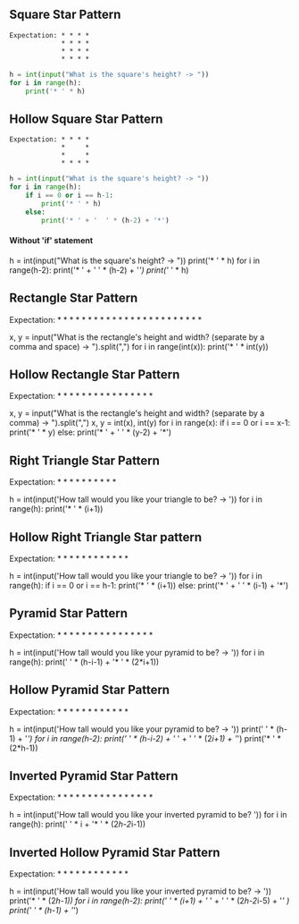 ## Square Star Pattern
```
Expectation: * * * *
             * * * *
             * * * *
             * * * *
```
```python
h = int(input("What is the square's height? -> "))
for i in range(h):
    print('* ' * h)
```

## Hollow Square Star Pattern
```
Expectation: * * * *
             *     *
             *     *
             * * * *
```
```python
h = int(input("What is the square's height? -> "))
for i in range(h):
    if i == 0 or i == h-1:
        print('* ' * h)
    else:
        print('* ' + '  ' * (h-2) + '*')
```
#### Without 'if' statement

h = int(input("What is the square's height? -> "))
print('* ' * h)
for i in range(h-2):
    print('* ' + '  ' * (h-2) + '*')
print('* ' * h)


## Rectangle Star Pattern

Expectation: * * * * * *
             * * * * * *
             * * * * * *
             * * * * * *

x, y = input("What is the rectangle's height and width? (separate by a comma and space) -> ").split(",")
for i in range(int(x)):
    print('* ' * int(y))
    
    
## Hollow Rectangle Star Pattern

Expectation: * * * * * *
             *         *
             *         *
             * * * * * *
             
x, y = input("What is the rectangle's height and width? (separate by a comma) -> ").split(",")
x, y = int(x), int(y)
for i in range(x):
    if i == 0 or i == x-1:
        print('* ' * y)
    else:
        print('* ' + '  ' * (y-2) + '*')
      

## Right Triangle Star Pattern

Expectation: *
             * *
             * * *
             * * * *

h = int(input('How tall would you like your triangle to be? -> '))
for i in range(h):
    print('* ' * (i+1))


## Hollow Right Triangle Star pattern

Expectation: *
             * *
             *   *
             *     *
             * * * * *

h = int(input('How tall would you like your triangle to be? -> '))
for i in range(h):
    if i == 0 or i == h-1:
        print('* ' * (i+1))
    else:
        print('* ' + '  ' * (i-1) + '*')
        
## Pyramid Star Pattern

Expectation:      * 
                * * * 
              * * * * * 
            * * * * * * * 

h = int(input('How tall would you like your pyramid to be? -> '))
for i in range(h):
    print('  ' * (h-i-1) + '* ' * (2*i+1))
    

## Hollow Pyramid Star Pattern

Expectation:      * 
                *   * 
              *       * 
            * * * * * * * 
            
h = int(input('How tall would you like your pyramid to be? -> '))
print('  ' * (h-1) + '*')
for i in range(h-2):
    print('  ' * (h-i-2) + '* ' + '  ' * (2*i+1) + '*')
print('* ' * (2*h-1))

## Inverted Pyramid Star Pattern

Expectation: * * * * * * *
               * * * * *
                 * * *
                   * 

h = int(input('How tall would you like your inverted pyramid to be? '))
for i in range(h):
    print('  ' * i + '* ' * (2*h-2*i-1))
    
## Inverted Hollow Pyramid Star Pattern

Expectation: * * * * * * *
               *       *
                 *   *
                   *
                   
h = int(input('How tall would you like your inverted pyramid to be? -> '))
print('* ' * (2*h-1))
for i in range(h-2):
    print('  ' * (i+1) + '* ' + '  ' * (2*h-2*i-5) + '*' )
print('  ' * (h-1) + '*')
